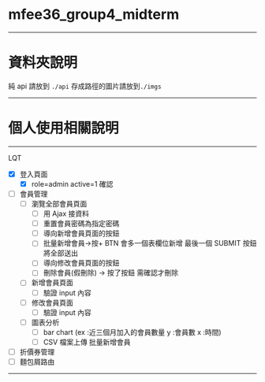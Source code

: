 # mfee36_group4_midterm

---

# 資料夾說明

純 api 請放到 `./api`
存成路徑的圖片請放到`./imgs`

---

# 個人使用相關說明

---

LQT

- [x] 登入頁面
  - [x] role=admin active=1 確認
- [ ] 會員管理
  - [ ] 瀏覽全部會員頁面
    - [ ] 用 Ajax 接資料
    - [ ] 重置會員密碼為指定密碼
    - [ ] 導向新增會員頁面的按鈕
    - [ ] 批量新增會員->按+ BTN 會多一個表欄位新增 最後一個 SUBMIT 按鈕將全部送出
    - [ ] 導向修改會員頁面的按鈕
    - [ ] 刪除會員(假刪除) -> 按了按鈕 需確認才刪除
  - [ ] 新增會員頁面
    - [ ] 驗證 input 內容
  - [ ] 修改會員頁面
    - [ ] 驗證 input 內容
  - [ ] 圖表分析
    - [ ] bar chart (ex :近三個月加入的會員數量 y :會員數 x :時間)
    - [ ] CSV 檔案上傳 批量新增會員
- [ ] 折價券管理
- [ ] 麵包屑路由

---
